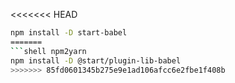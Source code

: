 <<<<<<< HEAD
```sh
npm install -D start-babel
=======
```shell npm2yarn
npm install -D @start/plugin-lib-babel
>>>>>>> 85fd0601345b275e9e1ad106afcc6e2fbe1f408b
```
